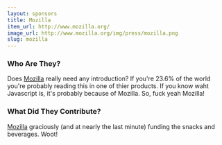 ```yaml
---
layout: sponsors
title: Mozilla
item_url: http://www.mozilla.org/
image_url: http://www.mozilla.org/img/press/mozilla.png
slug: mozilla
---
```


### Who Are They?

Does [Mozilla](http://mozilla.org) really need any introduction? If you're 23.6% of the world you're probably reading this in one of thier products. If you know waht Javascript is, it's probably because of Mozilla. So, fuck yeah Mozilla! 

### What Did They Contribute?

[Mozilla](http://mozilla.org) graciously (and at nearly the last minute) funding the snacks and beverages. Woot!